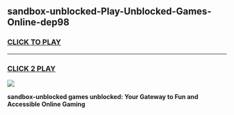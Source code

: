 
## sandbox-unblocked-Play-Unblocked-Games-Online-dep98
<h3>
<a href="https://premium76.site?title=sandbox-unblocked&ref=25A">CLICK TO PLAY</a></h3>
<hr>

<h3>
<a href="https://premium76.site?title=sandbox-unblocked&ref=25A">CLICK 2 PLAY</a>
  
</h3>

<a href="https://premium76.site?title=sandbox-unblocked&ref=25A"><img src="https://clearcache.store/games.png"></a>


**sandbox-unblocked games unblocked: Your Gateway to Fun and Accessible Online Gaming**
